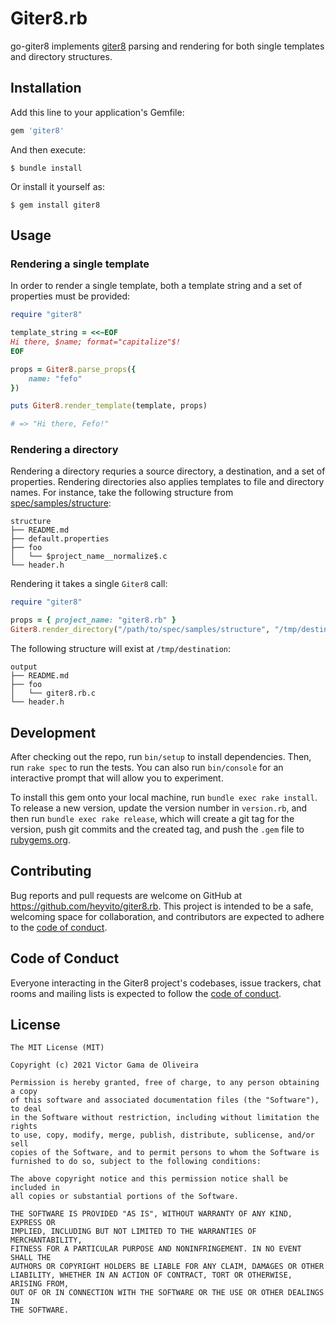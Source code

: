 # Giter8.rb

go-giter8 implements [giter8](https://github.com/foundweekends/giter8)
parsing and rendering for both single templates and directory structures.

## Installation

Add this line to your application's Gemfile:

```ruby
gem 'giter8'
```

And then execute:

    $ bundle install

Or install it yourself as:

    $ gem install giter8

## Usage

### Rendering a single template

In order to render a single template, both a template string and a set of
properties must be provided:

```ruby
require "giter8"

template_string = <<~EOF
Hi there, $name; format="capitalize"$!
EOF

props = Giter8.parse_props({
    name: "fefo"
})

puts Giter8.render_template(template, props)

# => "Hi there, Fefo!"
```

### Rendering a directory

Rendering a directory requries a source directory, a destination, and a set of
properties. Rendering directories also applies templates to file and directory
names. For instance, take the following structure from [spec/samples/structure](spec/samples/structure):

```
structure
├── README.md
├── default.properties
├── foo
│   └── $project_name__normalize$.c
└── header.h
```

Rendering it takes a single `Giter8` call:

```ruby
require "giter8"

props = { project_name: "giter8.rb" }
Giter8.render_directory("/path/to/spec/samples/structure", "/tmp/destination", props)
```

The following structure will exist at `/tmp/destination`:

```
output
├── README.md
├── foo
│   └── giter8.rb.c
└── header.h
```

## Development

After checking out the repo, run `bin/setup` to install dependencies. Then, run `rake spec` to run the tests. You can also run `bin/console` for an interactive prompt that will allow you to experiment.

To install this gem onto your local machine, run `bundle exec rake install`. To release a new version, update the version number in `version.rb`, and then run `bundle exec rake release`, which will create a git tag for the version, push git commits and the created tag, and push the `.gem` file to [rubygems.org](https://rubygems.org).

## Contributing

Bug reports and pull requests are welcome on GitHub at https://github.com/heyvito/giter8.rb. This project is intended to be a safe, welcoming space for collaboration, and contributors are expected to adhere to the [code of conduct](https://github.com/heyvito/giter8.rb/blob/master/CODE_OF_CONDUCT.md).

## Code of Conduct

Everyone interacting in the Giter8 project's codebases, issue trackers, chat rooms and mailing lists is expected to follow the [code of conduct](https://github.com/heyvito/giter8.rb/blob/master/CODE_OF_CONDUCT.md).

## License

```
The MIT License (MIT)

Copyright (c) 2021 Victor Gama de Oliveira

Permission is hereby granted, free of charge, to any person obtaining a copy
of this software and associated documentation files (the "Software"), to deal
in the Software without restriction, including without limitation the rights
to use, copy, modify, merge, publish, distribute, sublicense, and/or sell
copies of the Software, and to permit persons to whom the Software is
furnished to do so, subject to the following conditions:

The above copyright notice and this permission notice shall be included in
all copies or substantial portions of the Software.

THE SOFTWARE IS PROVIDED "AS IS", WITHOUT WARRANTY OF ANY KIND, EXPRESS OR
IMPLIED, INCLUDING BUT NOT LIMITED TO THE WARRANTIES OF MERCHANTABILITY,
FITNESS FOR A PARTICULAR PURPOSE AND NONINFRINGEMENT. IN NO EVENT SHALL THE
AUTHORS OR COPYRIGHT HOLDERS BE LIABLE FOR ANY CLAIM, DAMAGES OR OTHER
LIABILITY, WHETHER IN AN ACTION OF CONTRACT, TORT OR OTHERWISE, ARISING FROM,
OUT OF OR IN CONNECTION WITH THE SOFTWARE OR THE USE OR OTHER DEALINGS IN
THE SOFTWARE.
```
